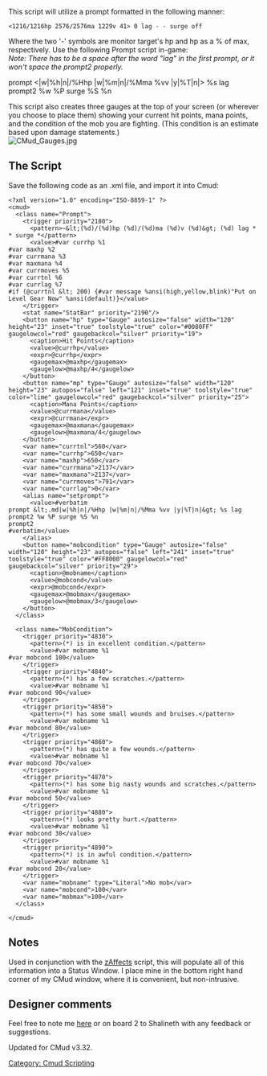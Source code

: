 This script will utilize a prompt formatted in the following manner:

    <1216/1216hp 2576/2576ma 1229v 41> 0 lag - - surge off

Where the two '-' symbols are monitor target's hp and hp as a % of max,
respectively. Use the following Prompt script in-game:  
*Note: There has to be a space after the word "lag" in the first prompt,
or it won't space the prompt2 properly.*

prompt \<\|w\|%h\|n\|/%Hhp \|w\|%m\|n\|/%Mma %vv \|y\|%T\|n\|\> %s lag  
prompt2 %w %P surge %S %n  

This script also creates three gauges at the top of your screen (or
wherever you choose to place them) showing your current hit points, mana
points, and the condition of the mob you are fighting. (This condition
is an estimate based upon damage statements.)  
![](CMud_Gauges.jpg "CMud_Gauges.jpg")

## The Script

Save the following code as an .xml file, and import it into Cmud:


    <?xml version="1.0" encoding="ISO-8859-1" ?>
    <cmud>
      <class name="Prompt">
        <trigger priority="2180">
          <pattern>~&lt;(%d)/(%d)hp (%d)/(%d)ma (%d)v (%d)&gt; (%d) lag * * surge *</pattern>
          <value>#var currhp %1
    #var maxhp %2
    #var currmana %3
    #var maxmana %4
    #var currmoves %5
    #var currtnl %6
    #var currlag %7
    #if (@currtnl &lt; 200) {#var message %ansi(high,yellow,blink)"Put on Level Gear Now" %ansi(default)}</value>
        </trigger>
        <stat name="StatBar" priority="2190"/>
        <button name="hp" type="Gauge" autosize="false" width="120" height="23" inset="true" toolstyle="true" color="#0080FF" gaugelowcol="red" gaugebackcol="silver" priority="19">
          <caption>Hit Points</caption>
          <value>@currhp</value>
          <expr>@currhp</expr>
          <gaugemax>@maxhp</gaugemax>
          <gaugelow>@maxhp/4</gaugelow>
        </button>
        <button name="mp" type="Gauge" autosize="false" width="120" height="23" autopos="false" left="121" inset="true" toolstyle="true" color="lime" gaugelowcol="red" gaugebackcol="silver" priority="25">
          <caption>Mana Points</caption>
          <value>@currmana</value>
          <expr>@currmana</expr>
          <gaugemax>@maxmana</gaugemax>
          <gaugelow>@maxmana/4</gaugelow>
        </button>
        <var name="currtnl">560</var>
        <var name="currhp">650</var>
        <var name="maxhp">650</var>
        <var name="currmana">2137</var>
        <var name="maxmana">2137</var>
        <var name="currmoves">791</var>
        <var name="currlag">0</var>
        <alias name="setprompt">
          <value>#verbatim
    prompt &lt;.md|w|%h|n|/%Hhp |w|%m|n|/%Mma %vv |y|%T|n|&gt; %s lag 
    prompt2 %w %P surge %S %n
    prompt2
    #verbatim</value>
        </alias>
        <button name="mobcondition" type="Gauge" autosize="false" width="120" height="23" autopos="false" left="241" inset="true" toolstyle="true" color="#FF8000" gaugelowcol="red" gaugebackcol="silver" priority="29">
          <caption>@mobname</caption>
          <value>@mobcond</value>
          <expr>@mobcond</expr>
          <gaugemax>@mobmax</gaugemax>
          <gaugelow>@mobmax/3</gaugelow>
        </button>
      </class>

      <class name="MobCondition">
        <trigger priority="4830">
          <pattern>(*) is in excellent condition.</pattern>
          <value>#var mobname %1
    #var mobcond 100</value>
        </trigger>
        <trigger priority="4840">
          <pattern>(*) has a few scratches.</pattern>
          <value>#var mobname %1
    #var mobcond 90</value>
        </trigger>
        <trigger priority="4850">
          <pattern>(*) has some small wounds and bruises.</pattern>
          <value>#var mobname %1
    #var mobcond 80</value>
        </trigger>
        <trigger priority="4860">
          <pattern>(*) has quite a few wounds.</pattern>
          <value>#var mobname %1
    #var mobcond 70</value>
        </trigger>
        <trigger priority="4870">
          <pattern>(*) has some big nasty wounds and scratches.</pattern>
          <value>#var mobname %1
    #var mobcond 50</value>
        </trigger>
        <trigger priority="4880">
          <pattern>(*) looks pretty hurt.</pattern>
          <value>#var mobname %1
    #var mobcond 30</value>
        </trigger>
        <trigger priority="4890">
          <pattern>(*) is in awful condition.</pattern>
          <value>#var mobname %1
    #var mobcond 20</value>
        </trigger>
        <var name="mobname" type="Literal">No mob</var>
        <var name="mobcond">100</var>
        <var name="mobmax">100</var>
      </class>

    </cmud>

## Notes

Used in conjunction with the [zAffects](CMud_ZAffects "wikilink")
script, this will populate all of this information into a Status Window.
I place mine in the bottom right hand corner of my CMud window, where it
is convenient, but non-intrusive.  

## Designer comments

Feel free to note me [here](User:Shalineth.md "wikilink") or on board 2
to Shalineth with any feedback or suggestions.

Updated for CMud v3.32.

[Category: Cmud Scripting](Category:_Cmud_Scripting "wikilink")
